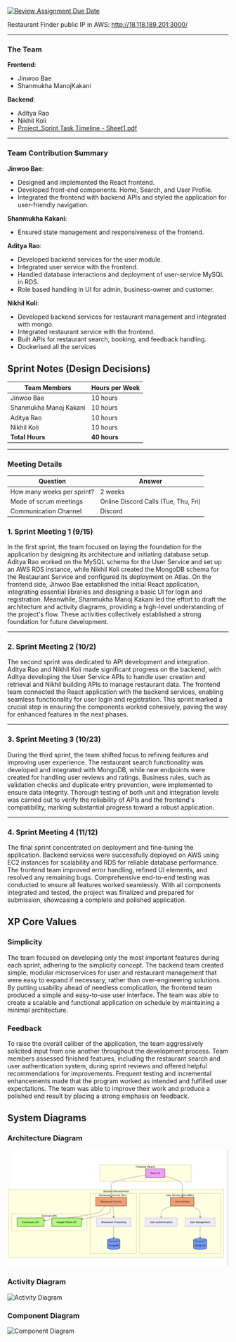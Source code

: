 [![Review Assignment Due Date](https://classroom.github.com/assets/deadline-readme-button-22041afd0340ce965d47ae6ef1cefeee28c7c493a6346c4f15d667ab976d596c.svg)](https://classroom.github.com/a/nqsiO_r4)

Restaurant Finder public IP in AWS: http://18.118.189.201:3000/

---

### The Team

**Frontend**:  
- Jinwoo Bae  
- Shanmukha ManojKakani  


**Backend**:  
- Aditya Rao  
- Nikhil Koli
- [Project_Sprint Task Timeline - Sheet1.pdf](https://github.com/user-attachments/files/18031545/Project_Sprint.Task.Timeline.-.Sheet1.pdf)


---

### Team Contribution Summary

**Jinwoo Bae**:  
- Designed and implemented the React frontend.  
- Developed front-end components: Home, Search, and User Profile.  
- Integrated the frontend with backend APIs and styled the application for user-friendly navigation.

**Shanmukha Kakani**:  
- Ensured state management and responsiveness of the frontend.  


**Aditya Rao**:  
- Developed backend services for the user module.
- Integrated user service with the frontend.
- Handled database interactions and deployment of user-service MySQL in RDS.
- Role based handling in UI for admin, business-owner and customer.

**Nikhil Koli**:  
- Developed backend services for restaurant management and integrated with mongo.  
- Integrated restaurant service with the frontend.  
- Built APIs for restaurant search, booking, and feedback handling.
- Dockerised all the services

## Sprint Notes (Design Decisions)

| Team Members          | Hours per Week |
|------------------------|----------------|
| Jinwoo Bae            | 10 hours       |
| Shanmukha Manoj Kakani| 10 hours       |
| Aditya Rao            | 10 hours       |
| Nikhil Koli           | 10 hours       |
| **Total Hours**       | **40 hours**   |

---

### Meeting Details

| Question                     | Answer                            |
|------------------------------|------------------------------------|
| How many weeks per sprint?   | 2 weeks                          |
| Mode of scrum meetings       | Online Discord Calls (Tue, Thu, Fri) |
| Communication Channel        | Discord                          |

### 1. Sprint Meeting 1 (9/15)
In the first sprint, the team focused on laying the foundation for the application by designing its architecture and initiating database setup. Aditya Rao worked on the MySQL schema for the User Service and set up an AWS RDS instance, while Nikhil Koli created the MongoDB schema for the Restaurant Service and configured its deployment on Atlas. On the frontend side, Jinwoo Bae established the initial React application, integrating essential libraries and designing a basic UI for login and registration. Meanwhile, Shanmukha Manoj Kakani led the effort to draft the architecture and activity diagrams, providing a high-level understanding of the project's flow. These activities collectively established a strong foundation for future development.


---

### 2. Sprint Meeting 2 (10/2)
The second sprint was dedicated to API development and integration. Aditya Rao and Nikhil Koli made significant progress on the backend, with Aditya developing the User Service APIs to handle user creation and retrieval and Nikhil building APIs to manage restaurant data. The frontend team connected the React application with the backend services, enabling seamless functionality for user login and registration. This sprint marked a crucial step in ensuring the components worked cohesively, paving the way for enhanced features in the next phases.


---

### 3. Sprint Meeting 3 (10/23)
During the third sprint, the team shifted focus to refining features and improving user experience. The restaurant search functionality was developed and integrated with MongoDB, while new endpoints were created for handling user reviews and ratings. Business rules, such as validation checks and duplicate entry prevention, were implemented to ensure data integrity. Thorough testing of both unit and integration levels was carried out to verify the reliability of APIs and the frontend's compatibility, marking substantial progress toward a robust application.


---

### 4. Sprint Meeting 4 (11/12)
The final sprint concentrated on deployment and fine-tuning the application. Backend services were successfully deployed on AWS using EC2 instances for scalability and RDS for reliable database performance. The frontend team improved error handling, refined UI elements, and resolved any remaining bugs. Comprehensive end-to-end testing was conducted to ensure all features worked seamlessly. With all components integrated and tested, the project was finalized and prepared for submission, showcasing a complete and polished application.



## XP Core Values

### Simplicity
The team focused on developing only the most important features during each sprint, adhering to the simplicity concept. The backend team created simple, modular microservices for user and restaurant management that were easy to expand if necessary, rather than over-engineering solutions. By putting usability ahead of needless complication, the frontend team produced a simple and easy-to-use user interface. The team was able to create a scalable and functional application on schedule by maintaining a minimal architecture.

### Feedback
To raise the overall caliber of the application, the team aggressively solicited input from one another throughout the development process. Team members assessed finished features, including the restaurant search and user authentication system, during sprint reviews and offered helpful recommendations for improvements. Frequent testing and incremental enhancements made that the program worked as intended and fulfilled user expectations. The team was able to improve their work and produce a polished end result by placing a strong emphasis on feedback.
## System Diagrams

### Architecture Diagram
![Architecture Diagram](docs/Diagrams/Architecture.png)

### Activity Diagram 
![Activity Diagram](docs/Diagrams/Activity.png)

### Component Diagram
![Component Diagram](docs/Diagrams/Component.png)